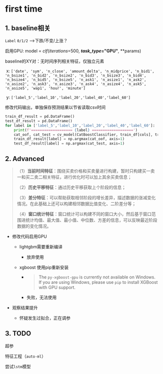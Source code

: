 # first time

## 1. baseline相关

`Label` `0/1/2` —>下跌/不变/上涨？

启用GPU:   model = *clf*(*iterations*=500, ***task_type*="GPU"**, **params)

baseline的XY对：无时间序列相关特征，仅独立元素

​	x: `['date', 'sym', 'n_close', 'amount_delta', 'n_midprice', 'n_bid1', 'n_bsize1', 'n_bid2', 'n_bsize2', 'n_bid3', 'n_bsize3', 'n_bid4', 'n_bsize4', 'n_bid5', 'n_bsize5', 'n_ask1', 'n_asize1', 'n_ask2', 'n_asize2', 'n_ask3', 'n_asize3', 'n_ask4', 'n_asize4', 'n_ask5', 'n_asize5', 'wap1', 'hour', 'minute']`

​	y: `['label_5','label_10','label_20','label_40','label_60']`

修改代码输出，单独保存预测结果以节省读取csv时间

```python
train_df_result = pd.DataFrame()
test_df_result = pd.DataFrame()
for label in ['label_5','label_10','label_20','label_40','label_60']:
    print(f'=================== {label} ===================')
    cat_oof, cat_test = cv_model(CatBoostClassifier, train_df[cols], train_df[label], test_df[cols], 'cat')
    train_df_result[label] = np.argmax(cat_oof, axis=1)
    test_df_result[label] = np.argmax(cat_test, axis=1)
```



## 2. Advanced

> （1）**当前时间特征**：围绕买卖价格和买卖量进行构建，暂时只构建买一卖一和买二卖二相关特征，进行优化时可以加上其余买卖信息；
>
> （2）**历史平移特征**：通过历史平移获取上个阶段的信息；
>
> （3）**差分特征**：可以帮助获取相邻阶段的增长差异，描述数据的涨减变化情况。在此基础上还可以构建相邻数据比值变化、二阶差分等；
>
> （4）**窗口统计特征**：窗口统计可以构建不同的窗口大小，然后基于窗口范围进统计均值、最大值、最小值、中位数、方差的信息，可以反映最近阶段数据的变化情况。

- 修改代码启用GPU

  - lightgbm需要重新编译

    - 放弃使用

  - xgboost 使用pip重新安装

    - >  The `py-xgboost-gpu` is currently not available on Windows. If you are using Windows, please use `pip` to install XGBoost with GPU support.

    - 失败，无法使用

- 观察结果提升

  - 怀疑发生过拟合，正在调参


## 3. TODO

超参

特征工程（`auto-ml`）

尝试`lstm`模型

